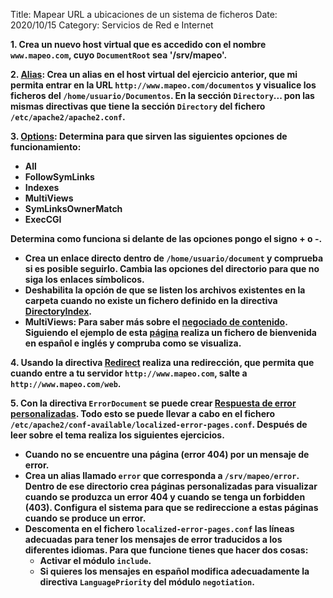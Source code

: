 Title: Mapear URL a ubicaciones de un sistema de ficheros
Date: 2020/10/15
Category: Servicios de Red e Internet



**1. Crea un nuevo host virtual que es accedido con el nombre `www.mapeo.com`, cuyo `DocumentRoot` sea '/srv/mapeo'.**

**2. [Alias](http://httpd.apache.org/docs/2.4/mod/mod_alias.html#alias): Crea un alias en el host virtual del ejercicio anterior, que mi permita entrar en la URL `http://www.mapeo.com/documentos` y visualice los ficheros del `/home/usuario/Documentos`. En la sección `Directory`... pon las mismas directivas que tiene la sección `Directory` del fichero `/etc/apache2/apache2.conf`.**

**3. [Options](http://httpd.apache.org/docs/2.4/mod/core.html#options): Determina para que sirven las siguientes opciones de funcionamiento:**

- **All**
- **FollowSymLinks**
- **Indexes**
- **MultiViews**
- **SymLinksOwnerMatch**
- **ExecCGI**

**Determina como funciona si delante de las opciones pongo el signo + o -.**

- **Crea un enlace directo dentro de `/home/usuario/document` y comprueba si es posible seguirlo. Cambia las opciones del directorio para que no siga los enlaces símbolicos.**
- **Deshabilita la opción de que se listen los archivos existentes en la carpeta cuando no existe un fichero definido en la directiva [DirectoryIndex](http://httpd.apache.org/docs/2.4/mod/mod_dir.html#directoryindex).**
- **MultiViews: Para saber más sobre el [negociado de contenido](http://httpd.apache.org/docs/2.4/content-negotiation.html). Siguiendo el ejemplo de esta [página](www.howtoforge.com/using-apache2-content-negotiation-to-serve-different-languages) realiza un fichero de bienvenida en español e inglés y compruba como se visualiza.**

**4. Usando la directiva [Redirect](http://httpd.apache.org/docs/2.4/mod/mod_alias.html#redirect) realiza una redirección, que permita que cuando entre a tu servidor `http://www.mapeo.com`, salte a `http://www.mapeo.com/web`.**

**5. Con la directiva `ErrorDocument` se puede crear [Respuesta de error personalizadas](http://httpd.apache.org/docs/2.4/custom-error.html). Todo esto se puede llevar a cabo en el fichero `/etc/apache2/conf-available/localized-error-pages.conf`. Después de leer sobre el tema realiza los siguientes ejercicios.**

- **Cuando no se encuentre una página (error 404) por un mensaje de error.**
- **Crea un alias llamado `error` que corresponda a `/srv/mapeo/error`. Dentro de ese directorio crea páginas personalizadas para visualizar cuando se produzca un error 404 y cuando se tenga un forbidden (403). Configura el sistema para que se redireccione a estas páginas cuando se produce un error.**
- **Descomenta en el fichero `localized-error-pages.conf` las líneas adecuadas para tener los mensajes de error traducidos a los diferentes idiomas. Para que funcione tienes que hacer dos cosas:**
  + **Activar el módulo `include`.**
  + **Si quieres los mensajes en español modifica adecuadamente la directiva `LanguagePriority` del módulo `negotiation`.**
